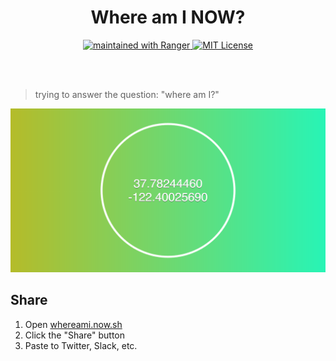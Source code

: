 <h1 align="center">Where am I NOW?</h1>
<p align="center">
  <a href="https://reporanger.com">
    <img src="https://img.shields.io/badge/maintained%20with-Ranger-1f93f3.svg" alt="maintained with Ranger" />  
  </a>
  <a href="https://github.com/carbon-app/carbon/blob/master/LICENSE">
    <img src="https://img.shields.io/github/license/mfix22/whereami.now.sh.svg" alt="MIT License" />
  </a>
</p>

<br>
<br>

> trying to answer the question: "where am I?"

![Example image](static/example.png)

## Share

1. Open [whereami.now.sh](http://whereami.now.sh)
2. Click the "Share" button
3. Paste to Twitter, Slack, etc.
